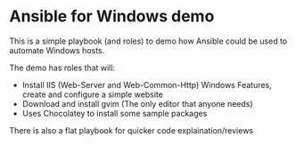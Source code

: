 # Ansible for Windows demo

This is a simple playbook (and roles) to demo  how Ansible could be used to automate Windows hosts.

The demo has roles that will:

 - Install IIS (Web-Server and Web-Common-Http) Windows Features, create and configure a simple website
 - Download and install gvim (The only editor that anyone needs)
 - Uses Chocolatey to install some sample packages

 There is also a flat playbook for quicker code explaination/reviews